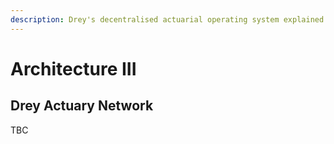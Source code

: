```yaml
---
description: Drey's decentralised actuarial operating system explained.
---
```


# Architecture III

## Drey Actuary Network

TBC
